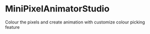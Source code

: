 # MiniPixelAnimatorStudio
Colour the pixels and create animation with customize colour picking feature 
